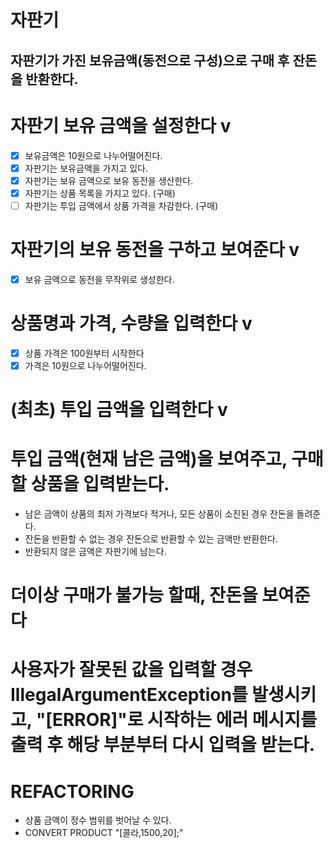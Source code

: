 # 자판기
## 자판기가 가진 보유금액(동전으로 구성)으로 구매 후 잔돈을 반환한다.

# 자판기 보유 금액을 설정한다 v
- [x] 보유금액은 10원으로 나누어떨어진다.
- [x] 자판기는 보유금액을 가지고 있다.
- [x] 자판기는 보유 금액으로 보유 동전을 생산한다.
- [x] 자판기는 상품 목록을 가지고 있다. (구매)
- [ ] 자판기는 투입 금액에서 상품 가격을 차감한다. (구매)
# 자판기의 보유 동전을 구하고 보여준다 v
- [x] 보유 금액으로 동전을 무작위로 생성한다.
# 상품명과 가격, 수량을 입력한다 v
- [x] 상품 가격은 100원부터 시작한다
- [x] 가격은 10원으로 나누어떨어진다.
# (최초) 투입 금액을 입력한다 v
# 투입 금액(현재 남은 금액)을 보여주고, 구매할 상품을 입력받는다.
- 남은 금액이 상품의 최저 가격보다 적거나, 모든 상품이 소진된 경우 잔돈을 돌려준다.
- 잔돈을 반환할 수 없는 경우 잔돈으로 반환할 수 있는 금액만 반환한다.
- 반환되지 않은 금액은 자판기에 남는다.
# 더이상 구매가 불가능 할때, 잔돈을 보여준다

# 사용자가 잘못된 값을 입력할 경우 IllegalArgumentException를 발생시키고, "[ERROR]"로 시작하는 에러 메시지를 출력 후 해당 부분부터 다시 입력을 받는다.

# REFACTORING
- 상품 금액이 정수 범위를 벗어날 수 있다.
- CONVERT PRODUCT "[콜라,1500,20];"